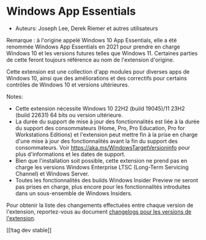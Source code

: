 # Windows App Essentials #

* Auteurs: Joseph Lee, Derek Riemer et autres utilisateurs

Remarque : à l'origine appelé Windows 10 App Essentials, elle a été renommée
Windows App Essentials en 2021 pour prendre en charge Windows 10 et les
versions futures telles que Windows 11. Certaines parties de cette feront
toujours référence au nom de l'extension d'origine.

Cette extension est une collection d'app modules pour diverses apps de
Windows 10, ainsi que des améliorations et des correctifs pour certains
contrôles de Windows 10 et versions ultérieures.

Notes:

* Cette extension nécessite Windows 10 22H2 (build 19045)/11 23H2 (build
  22631) 64 bits ou version ultérieure.
* La durée du support de mise à jour des fonctionnalités est liée à la durée
  du support des consommateurs (Home, Pro, Pro Education, Pro for
  Workstations Editions) et l'extension peut mettre fin à la prise en charge
  d'une mise à jour des fonctionnalités avant la fin du support des
  consommateurs. Voir <https://aka.ms/WindowsTargetVersioninfo> pour plus
  d'informations et les dates de support.
* Bien que l'installation soit possible, cette extension ne prend pas en
  charge les versions Windows Enterprise LTSC (Long-Term Servicing Channel)
  et Windows Server.
* Toutes les fonctionnalités des builds Windows Insider Preview ne seront
  pas prises en charge, plus encore pour les fonctionnalités introduites
  dans un sous-ensemble de Windows Insiders.

Pour obtenir la liste des changements effectuées entre chaque version de
l'extension, reportez-vous au document [changelogs pour les versions de
l'extension][1].

[[!tag dev stable]]

[1]: https://github.com/josephsl/wintenapps/wiki/w10changelog
